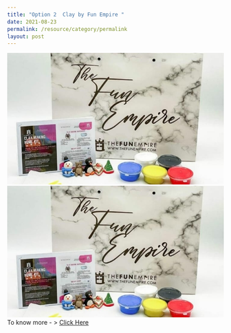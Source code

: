 ```yaml
---
title: "Option 2  Clay by Fun Empire "
date: 2021-08-23
permalink: /resource/category/permalink
layout: post
---
```

![Alt text for image on Isomer site](/images/event-1/Clay%20by%20Fun%20Empire.jpg)![Alt text for image on Isomer site](/images/event-1/event-1/Clay%20by%20Fun%20Empire.jpg)
To know more - > [Click Here](https://www.thefunempire.com/clay-making-workshop/)